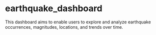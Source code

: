 # earthquake_dashboard
This dashboard aims to enable users to explore and analyze earthquake occurrences, magnitudes, locations, and trends over time.
